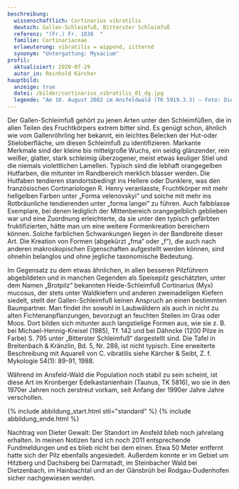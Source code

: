 ```yaml
---
beschreibung:
  wissenschaftlich: Cortinarius vibratilis
  deutsch: Gallen-Schleimfuß, Bitterster Schleimfuß
  referenz: "(Fr.) Fr. 1838  "
  familie: Cortinariaceae
  erlaeuterung: vibratilis = wippend, zitternd
  synonym: "Untergattung: Myxacium"
profil:
  aktualisiert: 2020-07-29
  autor_in: Reinhold Kärcher
hauptbild:
  anzeige: true
  datei: /bilder/cortinarius_vibratilis_01_dg.jpg
  legende: "Am 10. August 2002 im Ansfeldwald (TK 5919.3.3) – Foto: Dieter Gewalt"
---
```



Der Gallen-Schleimfuß gehört zu jenen Arten unter den Schleimfüßen, die in allen Teilen des Fruchtkörpers extrem bitter sind. Es genügt schon, ähnlich wie vom Gallenröhrling her bekannt, ein leichtes Belecken der Hut-oder Stieloberfläche, um diesen Schleimfuß zu identifizieren. Markante Merkmale sind der kleine bis mittelgroße Wuchs, ein seidig glänzender, rein weißer, glatter, stark schleimig überzogener, meist etwas keuliger Stiel und die niemals violettlichen Lamellen. Typisch sind die lebhaft orangegelben Hutfarben, die mitunter im Randbereich merklich blasser werden. Die Hutfaben tendieren standortsbedingt ins Hellere oder Dunklere, was den französischen Cortinariologen R. Henry veranlasste, Fruchtkörper mit mehr hellgelben Farben unter „Forma velenovskyi“ und solche mit mehr ins Rotbräunliche tendierenden unter „forma langei“ zu führen. Auch falbblasse Exemplare, bei denen lediglich der Mittenbereich orangegelblich geblieben war und eine Zuordnung erleichterte, da sie unter den typisch gefärbten fruktifizierten, hätte man um eine weitere Formenkreation bereichern können. Solche farblichen Schwankungen liegen in der Bandbreite dieser Art. Die Kreation von Formen (abgekürzt „fma“ oder „f“), die auch nach anderen makroskopischen Eigenschaften aufgestellt werden können, sind ohnehin belanglos und ohne jegliche taxonomische Bedeutung.

Im Gegensatz zu dem etwas ähnlichen, in allen besseren Pilzführern abgebildeten und in manchen Gegenden als Speisepilz geschätzten, unter dem Namen „Brotpilz“ bekannten Heide-Schleimfuß Cortinarius (Myx) mucosus, der stets unter Waldkiefern und anderen zweinadeligen Kiefern siedelt, stellt der Gallen-Schleimfuß keinen Anspruch an einen bestimmten Baumpartner. Man findet ihn sowohl in Laubwäldern als auch in nicht zu alten Fichtenanpflanzungen, bevorzugt an feuchten Stellen im Gras oder Moos. Dort bilden sich mitunter auch langstielige Formen aus, wie sie z. B. bei Michael-Hennig-Kreisel (1985), Tf. 142 und bei Dähncke (1200 Pilze in Farbe) S. 795 unter „Bitterster Schleimfuß“ dargestellt sind. Die Tafel in Breitenbach & Kränzlin, Bd. 5, Nr. 288, ist nicht typisch. Eine erweiterte Beschreibung mit Aquarell von C. vibratilis siehe Kärcher & Seibt, Z. f. Mykologie 54(1): 89-91, 1988.

Während im Ansfeld-Wald die Population noch stabil zu sein scheint, ist diese Art im Kronberger Edelkastanienhain (Taunus, TK 5816), wo sie in den 1970er Jahren noch zerstreut vorkam, seit Anfang der 1990er Jahre Jahre verschollen.

{% include abbildung_start.html stil="standard" %}
{% include abbildung_ende.html %}

Nachtrag von Dieter Gewalt: Der Standort im Ansfeld blieb noch jahrelang erhalten. In meinen Notizen fand ich noch 2011 entsprechende Fundmeldungen und es blieb nicht bei dem einen. Etwa 50 Meter entfernt hatte sich der Pilz ebenfalls angesiedelt. Außerdem konnte er im Gebiet um Hitzberg und Dachsberg bei Darmstadt, im Steinbacher Wald bei Dietzenbach, im Hainbachtal und an der Gänsbrüh bei Rodgau-Dudenhofen sicher nachgewiesen werden.